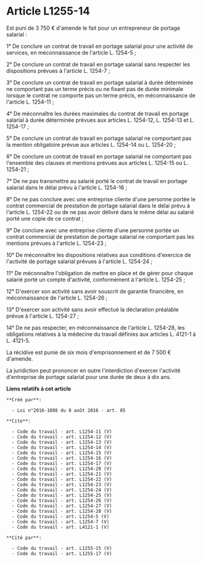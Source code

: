 # Article L1255-14

Est puni de 3 750 € d'amende le fait pour un entrepreneur de portage salarial : 

1° De conclure un contrat de travail en portage salarial pour une activité de services, en méconnaissance de l'article L.
1254-5 ; 

2° De conclure un contrat de travail en portage salarial sans respecter les dispositions prévues à l'article L. 1254-7 ; 

3° De conclure un contrat de travail en portage salarial à durée déterminée ne comportant pas un terme précis ou ne fixant
pas de durée minimale lorsque le contrat ne comporte pas un terme précis, en méconnaissance de l'article L. 1254-11 ; 

4° De méconnaître les durées maximales du contrat de travail en portage salarial à durée déterminée prévues aux articles L.
1254-12, L. 1254-13 et L. 1254-17 ; 

5° De conclure un contrat de travail en portage salarial ne comportant pas la mention obligatoire prévue aux articles L.
1254-14 ou L. 1254-20 ; 

6° De conclure un contrat de travail en portage salarial ne comportant pas l'ensemble des clauses et mentions prévues aux
articles L. 1254-15 ou L. 1254-21 ; 

7° De ne pas transmettre au salarié porté le contrat de travail en portage salarial dans le délai prévu à l'article L.
1254-16 ; 

8° De ne pas conclure avec une entreprise cliente d'une personne portée le contrat commercial de prestation de portage
salarial dans le délai prévu à l'article L. 1254-22 ou de ne pas avoir délivré dans le même délai au salarié porté une copie
de ce contrat ; 

9° De conclure avec une entreprise cliente d'une personne portée un contrat commercial de prestation de portage salarial ne
comportant pas les mentions prévues à l'article L. 1254-23 ; 

10° De méconnaître les dispositions relatives aux conditions d'exercice de l'activité de portage salarial prévues à l'article
L. 1254-24 ; 

11° De méconnaître l'obligation de mettre en place et de gérer pour chaque salarié porté un compte d'activité, conformément à
l'article L. 1254-25 ; 

12° D'exercer son activité sans avoir souscrit de garantie financière, en méconnaissance de l'article L. 1254-26 ; 

13° D'exercer son activité sans avoir effectué la déclaration préalable prévue à l'article L. 1254-27 ; 

14° De ne pas respecter, en méconnaissance de l'article L. 1254-28, les obligations relatives à la médecine du travail
définies aux articles L. 4121-1 à L. 4121-5. 

La récidive est punie de six mois d'emprisonnement et de 7 500 € d'amende. 

La juridiction peut prononcer en outre l'interdiction d'exercer l'activité d'entreprise de portage salarial pour une durée de
deux à dix ans.

**Liens relatifs à cet article**

	**Créé par**:

	  - Loi n°2016-1088 du 8 août 2016 - art. 85

	**Cite**:

	  - Code du travail - art. L1254-11 (V)
	  - Code du travail - art. L1254-12 (V)
	  - Code du travail - art. L1254-13 (V)
	  - Code du travail - art. L1254-14 (V)
	  - Code du travail - art. L1254-15 (V)
	  - Code du travail - art. L1254-16 (V)
	  - Code du travail - art. L1254-17 (V)
	  - Code du travail - art. L1254-20 (V)
	  - Code du travail - art. L1254-21 (V)
	  - Code du travail - art. L1254-22 (V)
	  - Code du travail - art. L1254-23 (V)
	  - Code du travail - art. L1254-24 (V)
	  - Code du travail - art. L1254-25 (V)
	  - Code du travail - art. L1254-26 (V)
	  - Code du travail - art. L1254-27 (V)
	  - Code du travail - art. L1254-28 (V)
	  - Code du travail - art. L1254-5 (V)
	  - Code du travail - art. L1254-7 (V)
	  - Code du travail - art. L4121-1 (V)

	**Cité par**:

	  - Code du travail - art. L1255-15 (V)
	  - Code du travail - art. L1255-17 (V)
